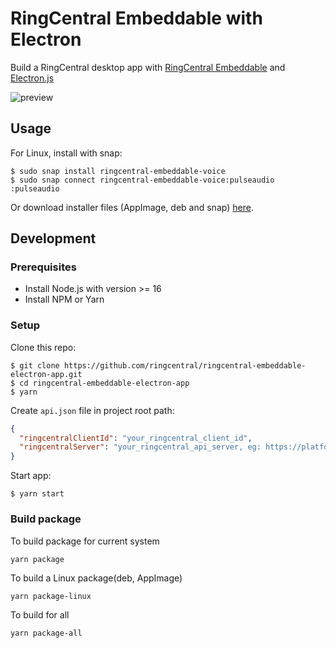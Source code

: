 # RingCentral Embeddable with Electron

Build a RingCentral desktop app with [RingCentral Embeddable](https://github.com/ringcentral/ringcentral-embeddable) and [Electron.js](https://electronjs.org)

![preview](https://github.com/user-attachments/assets/9e36768c-7c1c-4b1d-b242-f83a65b7a7fc)

## Usage

For Linux, install with snap:

```
$ sudo snap install ringcentral-embeddable-voice
$ sudo snap connect ringcentral-embeddable-voice:pulseaudio :pulseaudio
```

Or download installer files (AppImage, deb and snap) [here](https://github.com/ringcentral/ringcentral-embeddable-electron-app/releases).

## Development

### Prerequisites

* Install Node.js with version >= 16
* Install NPM or Yarn

### Setup

Clone this repo:

```
$ git clone https://github.com/ringcentral/ringcentral-embeddable-electron-app.git
$ cd ringcentral-embeddable-electron-app
$ yarn
```

Create `api.json` file in project root path:

```JSON
{
  "ringcentralClientId": "your_ringcentral_client_id",
  "ringcentralServer": "your_ringcentral_api_server, eg: https://platform.ringcentral.com"
}
```

Start app:

```
$ yarn start
```

### Build package

To build package for current system

```
yarn package
```

To build a Linux package(deb, AppImage)

```
yarn package-linux
```

To build for all

```
yarn package-all
```

